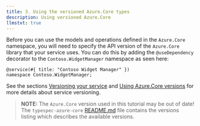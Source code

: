 ```yaml
---
title: 3. Using the versioned Azure.Core types
description: Using versioned Azure.Core
llmstxt: true
---
```


Before you can use the models and operations defined in the `Azure.Core` namespace, you will need to specify the API version of the `Azure.Core` library that your service uses. You can do this by adding the `@useDependency` decorator to the `Contoso.WidgetManager` namespace as seen here:

```typespec
@service(#{ title: "Contoso Widget Manager" })
namespace Contoso.WidgetManager;
```

See the sections [Versioning your service](./step10.md#versioning-your-service) and [Using Azure.Core versions](./step10.md#using-azurecore-versions) for more details about service versioning.

> **NOTE:** The `Azure.Core` version used in this tutorial may be out of date! The `typespec-azure-core` [README.md](https://github.com/Azure/typespec-azure/blob/main/packages/typespec-azure-core/README.md) file contains the versions listing which describes the available versions.
